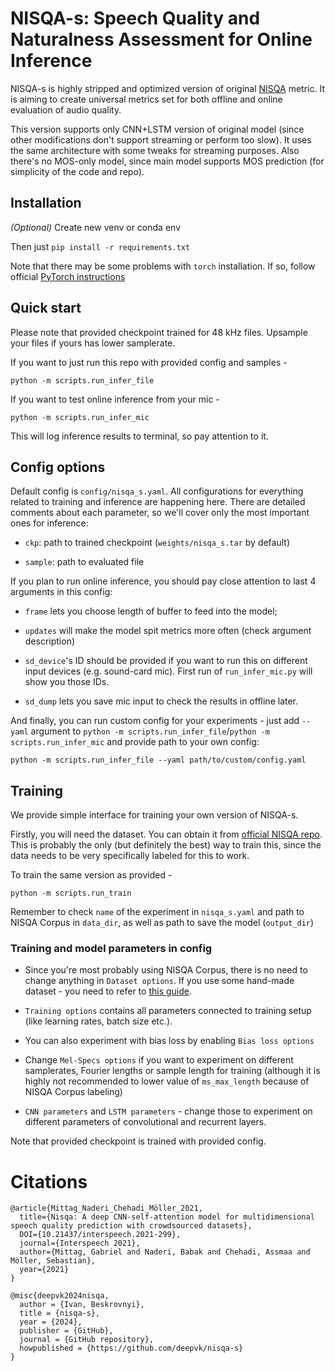 # NISQA-s: Speech Quality and Naturalness Assessment for Online Inference

NISQA-s is highly stripped and optimized version of original [NISQA](https://github.com/gabrielmittag/NISQA) metric. 
It is aiming to create universal metrics set for both offline and online evaluation of audio quality.

This version supports only CNN+LSTM version of original model (since other modifications don't support streaming or perform too slow). 
It uses the same architecture with some tweaks for streaming purposes.
Also there's no MOS-only model, since main model supports MOS prediction (for simplicity of the code and repo).

## Installation

_(Optional)_ Create new venv or conda env

Then just `pip install -r requirements.txt`

Note that there may be some problems with `torch` installation. If so, follow official [PyTorch instructions](https://pytorch.org/get-started/locally/)

## Quick start

Please note that provided checkpoint trained for 48 kHz files. Upsample your files if yours has lower samplerate.

If you want to just run this repo with provided config and samples - 
```
python -m scripts.run_infer_file
```

If you want to test online inference from your mic - 
```
python -m scripts.run_infer_mic
```
This will log inference results to terminal, so pay attention to it.

## Config options

Default config is `config/nisqa_s.yaml`. All configurations for everything related to training and inference are happening here. 
There are detailed comments about each parameter, so we'll cover only the most important ones for inference:

* `ckp`: path to trained checkpoint (`weights/nisqa_s.tar` by default)

* `sample`: path to evaluated file 

If you plan to run online inference, you should pay close attention to last 4 arguments in this config:

* `frame` lets you choose length of buffer to feed into the model;

* `updates` will make the model spit metrics more often (check argument description)

* `sd_device`'s ID should be provided if you want to run this on different input devices (e.g. sound-card mic).
First run of `run_infer_mic.py` will show you those IDs.

* `sd_dump` lets you save mic input to check the results in offline later.

And finally, you can run custom config for your experiments - just add `--yaml` argument to `python -m scripts.run_infer_file`/`python -m scripts.run_infer_mic` and provide path to your own config:
```
python -m scripts.run_infer_file --yaml path/to/custom/config.yaml
```

## Training

We provide simple interface for training your own version of NISQA-s. 

Firstly, you will need the dataset. You can obtain it from [official NISQA repo](https://github.com/gabrielmittag/NISQA/wiki/NISQA-Corpus).
This is probably the only (but definitely the best) way to train this, since the data needs to be very specifically labeled for this to work.

To train the same version as provided - 
```
python -m scripts.run_train
```

Remember to check `name` of the experiment in `nisqa_s.yaml` 
and path to NISQA Corpus in `data_dir`, as well as path to save the model (`output_dir`)

### Training and model parameters in config

* Since you're most probably using NISQA Corpus, there is no need to change anything in `Dataset options`. 
If you use some hand-made dataset - you need to refer to [this guide](https://github.com/gabrielmittag/NISQA#finetuning--transfer-learning).

* `Training options` contains all parameters connected to training setup (like learning rates, batch size etc.).

* You can also experiment with bias loss by enabling `Bias loss options`

* Change `Mel-Specs options` if you want to experiment on different samplerates, Fourier lengths or sample length for training 
(although it is highly not recommended to lower value of `ms_max_length` because of NISQA Corpus labeling)

* `CNN parameters` and `LSTM parameters` - change those to experiment on different parameters of convolutional and recurrent layers.

Note that provided checkpoint is trained with provided config.

# Citations
```
@article{Mittag_Naderi_Chehadi_Möller_2021, 
  title={Nisqa: A deep CNN-self-attention model for multidimensional speech quality prediction with crowdsourced datasets}, 
  DOI={10.21437/interspeech.2021-299}, 
  journal={Interspeech 2021}, 
  author={Mittag, Gabriel and Naderi, Babak and Chehadi, Assmaa and Möller, Sebastian}, 
  year={2021}
} 
```
```
@misc{deepvk2024nisqa,
  author = {Ivan, Beskrovnyi},
  title = {nisqa-s},
  year = {2024},
  publisher = {GitHub},
  journal = {GitHub repository},
  howpublished = {https://github.com/deepvk/nisqa-s}
}
```








